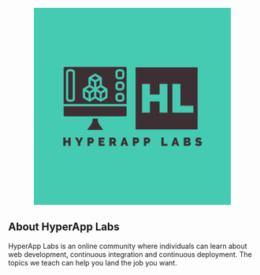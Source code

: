 <p align="center">
<a href="https://laravel.com" target="_blank"><img src="https://raw.githubusercontent.com/TacitReturn/HyperAppLabs/5056939d00e47574a149d530c2da2e51af7e82d5/public/img/HyperApp-Labs-logos.jpeg" width="400"></a></p>

## About HyperApp Labs

HyperApp Labs is an online community where individuals can learn about web development, continuous integration and continuous deployment. The topics we teach can help you land the job you want.
